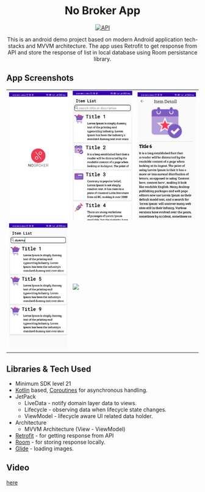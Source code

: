 <h1 align="center">No Broker App</h1>

<p align="center">
  <a href="https://android-arsenal.com/api?level=21"><img alt="API" src="https://img.shields.io/badge/API-21%2B-brightgreen.svg?style=flat"/></a>
</p>

<p align="center"> 
This is an android demo project based on modern Android application tech-stacks and MVVM architecture. The app uses Retrofit to get response from API and store the response of list in local database using Room persistance library.
</p>

## App Screenshots

<table>
  <tr>
    <td><img src="https://github.com/rahul6975/NoBroker-App/blob/master/screenshots/one.jpg" width="200"/></td>
    <td><img src="https://github.com/rahul6975/NoBroker-App/blob/master/screenshots/two.jpg" width="200"/></td>
    <td><img src="https://github.com/rahul6975/NoBroker-App/blob/master/screenshots/three.jpg" width="200"/></td>
  </tr>
  
  <tr>
    <td><img src="https://github.com/rahul6975/NoBroker-App/blob/master/screenshots/four.jpg" width="200"/></td>
    <td><img src="https://github.com/rahul6975/NoBroker-App/blob/master/screenshots/five.gif" width="200"/></td>
  </tr>
 </table>

## Libraries & Tech Used
- Minimum SDK level 21
- [Kotlin](https://kotlinlang.org/) based, [Coroutines](https://github.com/Kotlin/kotlinx.coroutines) for asynchronous handling.
- JetPack
  - LiveData - notify domain layer data to views.
  - Lifecycle - observing data when lifecycle state changes.
  - ViewModel - lifecycle aware UI related data holder.
- Architecture
  - MVVM Architecture (View - ViewModel) 
- [Retrofit](https://square.github.io/retrofit/) - for getting response from API
- [Room](https://developer.android.com/training/data-storage/room) - for storing response locally. 
- [Glide](https://github.com/bumptech/glide) - loading images.

## Video
[here](https://drive.google.com/file/d/1I8TU9RUoCtdSptPFfU0Fvycpmvkt0gJr/view?usp=drivesdk)
